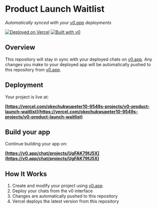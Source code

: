 # Product Launch Waitlist

*Automatically synced with your [v0.app](https://v0.app) deployments*

[![Deployed on Vercel](https://img.shields.io/badge/Deployed%20on-Vercel-black?style=for-the-badge&logo=vercel)](https://vercel.com/okechukwupeter10-9549s-projects/v0-product-launch-waitlist)
[![Built with v0](https://img.shields.io/badge/Built%20with-v0.app-black?style=for-the-badge)](https://v0.app/chat/projects/UgFAK79fJ5X)

## Overview

This repository will stay in sync with your deployed chats on [v0.app](https://v0.app).
Any changes you make to your deployed app will be automatically pushed to this repository from [v0.app](https://v0.app).

## Deployment

Your project is live at:

**[https://vercel.com/okechukwupeter10-9549s-projects/v0-product-launch-waitlist](https://vercel.com/okechukwupeter10-9549s-projects/v0-product-launch-waitlist)**

## Build your app

Continue building your app on:

**[https://v0.app/chat/projects/UgFAK79fJ5X](https://v0.app/chat/projects/UgFAK79fJ5X)**

## How It Works

1. Create and modify your project using [v0.app](https://v0.app)
2. Deploy your chats from the v0 interface
3. Changes are automatically pushed to this repository
4. Vercel deploys the latest version from this repository
